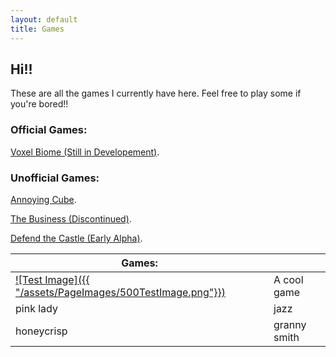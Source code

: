 ```yaml
---
layout: default
title: Games
---
```


## **Hi!!** 

These are all the games I currently have here. Feel free to play some if you're bored!! 

### Official Games:

[Voxel Biome (Still in Developement)](./games/voxel-biome/index.html).

### Unofficial Games:

[Annoying Cube](./games/flying-cube/index.html).

[The Business (Discontinued)](./games/the-business-dev/index.html).

[Defend the Castle (Early Alpha)](./games/defend-the-castle/index.html).

| Games: | |
|-------|--------|
| [![Test Image]({{ "/assets/PageImages/500TestImage.png"}})](./games/flying-cube/index.html) | A cool game |
| pink lady | jazz |
| honeycrisp | granny smith |